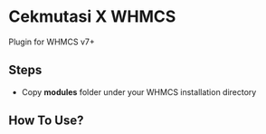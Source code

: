 # Cekmutasi X WHMCS
Plugin for WHMCS v7+

## Steps
- Copy **modules** folder under your WHMCS installation directory

## How To Use?

